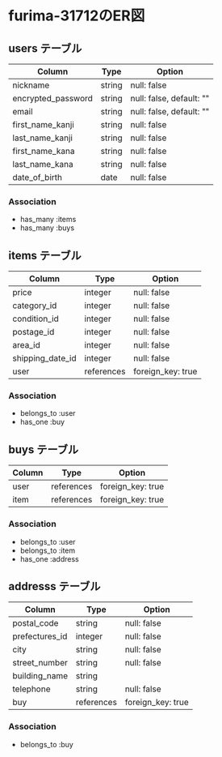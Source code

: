 # furima-31712のER図

## users テーブル

| Column             | Type   | Option                   |
| ------------------ | ------ | ------------------------ |
| nickname           | string | null: false              |
| encrypted_password | string | null: false, default: "" |
| email              | string | null: false, default: "" |
| first_name_kanji   | string | null: false              |
| last_name_kanji    | string | null: false              |
| first_name_kana    | string | null: false              |
| last_name_kana     | string | null: false              |
| date_of_birth      | date   | null: false              |

### Association
- has_many :items
- has_many :buys

## items テーブル

| Column           | Type       | Option            |
| ---------------- | ---------- | ----------------- |
| price            | integer    | null: false       |
| category_id      | integer    | null: false       |
| condition_id     | integer    | null: false       |
| postage_id       | integer    | null: false       |
| area_id          | integer    | null: false       |
| shipping_date_id | integer    | null: false       |
| user             | references | foreign_key: true |

### Association
- belongs_to :user
- has_one :buy

## buys テーブル

| Column   | Type       | Option            |
| -------- | ---------- | ----------------- |
| user     | references | foreign_key: true |
| item     | references | foreign_key: true |

### Association

- belongs_to :user
- belongs_to :item
- has_one :address

## addresss テーブル

| Column           | Type       | Option            |
| ---------------- | ---------- | ----------------- |
| postal_code      | string     | null: false       |
| prefectures_id   | integer    | null: false       |
| city             | string     | null: false       |
| street_number    | string     | null: false       |
| building_name    | string     |                   |
| telephone        | string     | null: false       |
| buy              | references | foreign_key: true |

### Association
- belongs_to :buy
